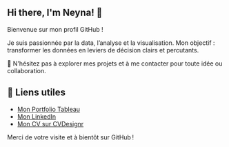 ## Hi there, I'm Neyna! 👋

Bienvenue sur mon profil GitHub !

Je suis passionnée par la data, l’analyse et la visualisation. Mon objectif : transformer les données en leviers de décision clairs et percutants.

🚀 N'hésitez pas à explorer mes projets et à me contacter pour toute idée ou collaboration.  

## 🔗 Liens utiles

- [Mon Portfolio Tableau](https://public.tableau.com/views/Portfolio_17395139557060/Portfolio?:language=fr-FR&publish=yes&:sid=&:display_count=n&:origin=viz_share_link)
- [Mon LinkedIn](https://linkedin.com/in/neyna-mohamedyehdih)
- [Mon CV sur CVDesignr](https://cvdesignr.com/p/63061a6320805)



Merci de votre visite et à bientôt sur GitHub !


